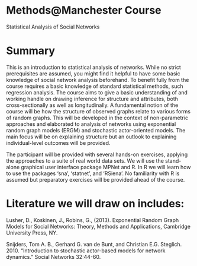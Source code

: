 # Methods@Manchester Course
Statistical Analysis of Social Networks

# Summary
This is an introduction to statistical analysis of networks. While no strict prerequisites are assumed, you might find it helpful to have some basic knowledge of social network analysis beforehand. To benefit fully from the course requires a basic knowledge of standard statistical methods, such regression analysis. The course aims to give a basic understanding of and working handle on drawing inference for structure and attributes, both cross-sectionally as well as longitudinally. A fundamental notion of the course will be how the structure of observed graphs relate to various forms of random graphs. This will be developed in the context of non-parametric approaches and elaborated to analysis of networks using exponential random graph models (ERGM) and stochastic actor-oriented models. The main focus will be on explaining structure but an outlook to explaining individual-level outcomes will be provided.

The participant will be provided with several hands-on exercises, applying the approaches to a suite of real world data sets. We will use the stand-alone graphical user interface package MPNet and R. In R we will learn how to use the packages ‘sna’, ‘statnet’, and ‘RSiena’. No familiarity with R is assumed but preparatory exercises will be provided ahead of the course.

# Literature we will draw on includes:

Lusher, D., Koskinen, J., Robins, G., (2013). Exponential Random Graph Models for Social Networks: Theory, Methods and Applications, Cambridge University Press, NY.

Snijders, Tom A. B., Gerhard G. van de Bunt, and Christian E.G. Steglich. 2010. “Introduction to stochastic actor-based models for network dynamics.” Social Networks 32:44-60.